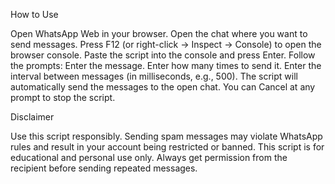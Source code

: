 How to Use

Open WhatsApp Web in your browser.
Open the chat where you want to send messages.
Press F12 (or right-click → Inspect → Console) to open the browser console.
Paste the script into the console and press Enter.
Follow the prompts:
Enter the message.
Enter how many times to send it.
Enter the interval between messages (in milliseconds, e.g., 500).
The script will automatically send the messages to the open chat.
You can Cancel at any prompt to stop the script.






Disclaimer

Use this script responsibly. Sending spam messages may violate WhatsApp rules and result in your account being restricted or banned.
This script is for educational and personal use only.
Always get permission from the recipient before sending repeated messages.
